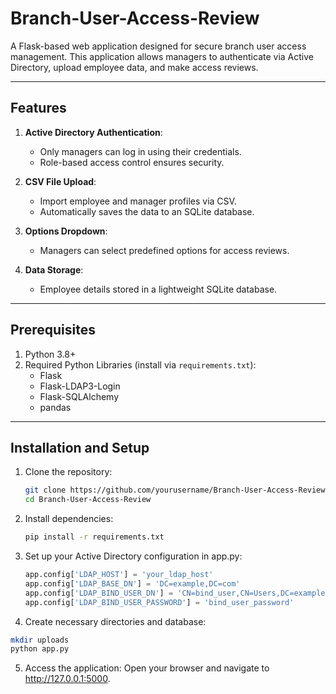 # Branch-User-Access-Review

A Flask-based web application designed for secure branch user access management. This application allows managers to authenticate via Active Directory, upload employee data, and make access reviews. 

---

## Features
1. **Active Directory Authentication**:
   - Only managers can log in using their credentials.
   - Role-based access control ensures security.

2. **CSV File Upload**:
   - Import employee and manager profiles via CSV.
   - Automatically saves the data to an SQLite database.

3. **Options Dropdown**:
   - Managers can select predefined options for access reviews.

4. **Data Storage**:
   - Employee details stored in a lightweight SQLite database.

---

## Prerequisites

1. Python 3.8+
2. Required Python Libraries (install via `requirements.txt`):
   - Flask
   - Flask-LDAP3-Login
   - Flask-SQLAlchemy
   - pandas

---

## Installation and Setup

1. Clone the repository:
      ```bash
      git clone https://github.com/yourusername/Branch-User-Access-Review.git
      cd Branch-User-Access-Review

2. Install dependencies:
      ```bash
      pip install -r requirements.txt

3. Set up your Active Directory configuration in app.py:
     ```python
     app.config['LDAP_HOST'] = 'your_ldap_host'
     app.config['LDAP_BASE_DN'] = 'DC=example,DC=com'
     app.config['LDAP_BIND_USER_DN'] = 'CN=bind_user,CN=Users,DC=example,DC=com'
     app.config['LDAP_BIND_USER_PASSWORD'] = 'bind_user_password'

4. Create necessary directories and database:
  ```bash
  mkdir uploads
  python app.py
   ```
5. Access the application: Open your browser and navigate to http://127.0.0.1:5000.


